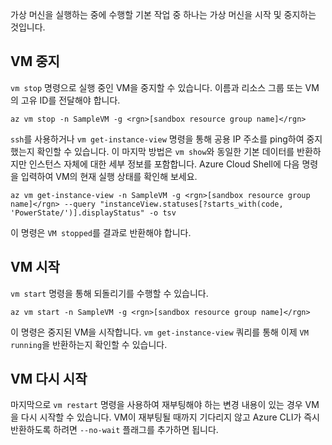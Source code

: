 가상 머신을 실행하는 중에 수행할 기본 작업 중 하나는 가상 머신을 시작 및 중지하는 것입니다.

## <a name="stopping-a-vm"></a>VM 중지

`vm stop` 명령으로 실행 중인 VM을 중지할 수 있습니다. 이름과 리소스 그룹 또는 VM의 고유 ID를 전달해야 합니다.

```azurecli
az vm stop -n SampleVM -g <rgn>[sandbox resource group name]</rgn>
```

`ssh`를 사용하거나 `vm get-instance-view` 명령을 통해 공용 IP 주소를 ping하여 중지했는지 확인할 수 있습니다. 이 마지막 방법은 `vm show`와 동일한 기본 데이터를 반환하지만 인스턴스 자체에 대한 세부 정보를 포함합니다. Azure Cloud Shell에 다음 명령을 입력하여 VM의 현재 실행 상태를 확인해 보세요.

```azurecli
az vm get-instance-view -n SampleVM -g <rgn>[sandbox resource group name]</rgn> --query "instanceView.statuses[?starts_with(code, 'PowerState/')].displayStatus" -o tsv
```

이 명령은 `VM stopped`를 결과로 반환해야 합니다.

## <a name="starting-a-vm"></a>VM 시작

`vm start` 명령을 통해 되돌리기를 수행할 수 있습니다.

```azurecli
az vm start -n SampleVM -g <rgn>[sandbox resource group name]</rgn>
```

이 명령은 중지된 VM을 시작합니다. `vm get-instance-view` 쿼리를 통해 이제 `VM running`을 반환하는지 확인할 수 있습니다.

## <a name="restarting-a-vm"></a>VM 다시 시작

마지막으로 `vm restart` 명령을 사용하여 재부팅해야 하는 변경 내용이 있는 경우 VM을 다시 시작할 수 있습니다. VM이 재부팅될 때까지 기다리지 않고 Azure CLI가 즉시 반환하도록 하려면 `--no-wait` 플래그를 추가하면 됩니다.

